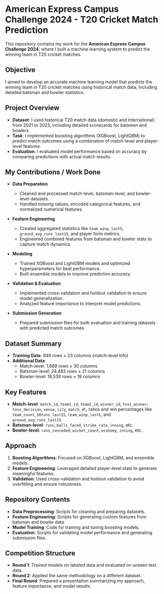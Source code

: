 # American Express Campus Challenge 2024 - T20 Cricket Match Prediction

This repository contains my work for the **American Express Campus Challenge 2024**, where I built a machine learning system to predict the winning team in T20 cricket matches.

## Objective

I aimed to develop an accurate machine learning model that predicts the winning team in T20 cricket matches using historical match data, including detailed batsman and bowler statistics.

## Project Overview

- **Dataset**: I used historical T20 match data (domestic and international) from 2021 to 2023, including detailed scorecards for batsmen and bowlers.  
- **Task**: I implemented boosting algorithms (XGBoost, LightGBM) to predict match outcomes using a combination of match-level and player-level features.  
- **Evaluation**: I evaluated model performance based on accuracy by comparing predictions with actual match results.

## My Contributions / Work Done

- **Data Preparation**  
  - Cleaned and processed match-level, batsman-level, and bowler-level datasets.  
  - Handled missing values, encoded categorical features, and normalized numerical features.  

- **Feature Engineering**  
  - Created aggregated statistics like `team_winp_last5`, `ground_avg_runs_last15`, and player form metrics.  
  - Engineered combined features from batsman and bowler stats to capture match dynamics.  

- **Modeling**  
  - Trained XGBoost and LightGBM models and optimized hyperparameters for best performance.  
  - Built ensemble models to improve prediction accuracy.  

- **Validation & Evaluation**  
  - Implemented cross-validation and holdout validation to ensure model generalization.  
  - Analyzed feature importance to interpret model predictions.  

- **Submission Generation**  
  - Prepared submission files for both evaluation and training datasets with predicted match outcomes.  

## Dataset Summary

- **Training Data**: 948 rows × 23 columns (match-level info)  
- **Additional Data**:  
  - Match-level: 1,689 rows × 30 columns  
  - Batsman-level: 24,483 rows × 21 columns  
  - Bowler-level: 18,539 rows × 18 columns  

## Key Features

- **Match-level**: `match_id`, `team1_id`, `team2_id`, `winner_id`, `toss_winner`, `toss_decision`, `venue`, `city`, `match_dt`, ratios and win percentages like `team_count_50runs_last15`, `team_winp_last5`, and `ground_avg_runs_last15`.  
- **Batsman-level**: `runs`, `balls_faced`, `strike_rate`, `inning`, etc.  
- **Bowler-level**: `runs_conceded`, `wicket_count`, `economy`, `inning`, etc.  

## Approach

1. **Boosting Algorithms**: Focused on XGBoost, LightGBM, and ensemble models.  
2. **Feature Engineering**: Leveraged detailed player-level stats to generate meaningful features.  
3. **Validation**: Used cross-validation and holdout validation to avoid overfitting and ensure robustness.  

## Repository Contents

- **Data Preprocessing**: Scripts for cleaning and preparing datasets.  
- **Feature Engineering**: Scripts for generating custom features from batsman and bowler data.  
- **Model Training**: Code for training and tuning boosting models.  
- **Evaluation**: Scripts for validating model performance and generating submission files.  

## Competition Structure

- **Round 1**: Trained models on labeled data and evaluated on unseen test data.  
- **Round 2**: Applied the same methodology on a different dataset.  
- **Final Round**: Prepared a presentation summarizing my approach, feature importance, and model results.



